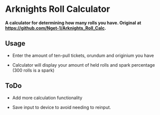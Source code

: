# Arknights Roll Calculator

**A calculator for determining how many rolls you have. Original at https://github.com/Nget-1/Arknights_Roll_Calc.** 

## Usage

* Enter the amount of ten-pull tickets, orundum and originium you have

* Calculator will display your amount of held rolls and spark percentage (300 rolls is a spark)

## ToDo

* Add more calculation functionality

* Save input to device to avoid needing to reinput.
